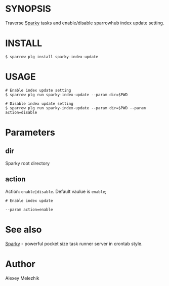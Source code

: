 # SYNOPSIS

Traverse [Sparky](https://github.com/melezhik/sparky) tasks and enable/disable sparrowhub index update setting.

# INSTALL

    $ sparrow plg install sparky-index-update

# USAGE

    # Enable index update setting
    $ sparrow plg run sparky-index-update --param dir=$PWD

    # Disable index update setting
    $ sparrow plg run sparky-index-update --param dir=$PWD --param action=disable

# Parameters

## dir

Sparky root directory


## action

Action: `enable|disable`. Default vaulue is `enable`;

    # Enable index update

    --param action=enable

# See also

[Sparky](https://github.com/melezhik/sparky) - powerful pocket size task runner server in crontab style.

# Author

Alexey Melezhik


